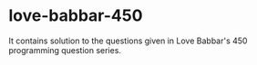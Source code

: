 # love-babbar-450
It contains solution to the questions given in Love Babbar's 450 programming question series.
